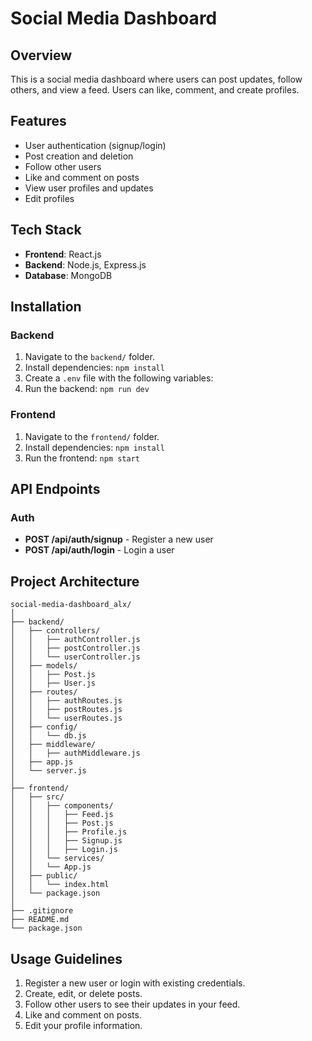 # Social Media Dashboard

## Overview

This is a social media dashboard where users can post updates, follow others, and view a feed. Users can like, comment, and create profiles.

## Features

- User authentication (signup/login)
- Post creation and deletion
- Follow other users
- Like and comment on posts
- View user profiles and updates
- Edit profiles

## Tech Stack

- **Frontend**: React.js
- **Backend**: Node.js, Express.js
- **Database**: MongoDB

## Installation

### Backend

1. Navigate to the `backend/` folder.
2. Install dependencies: `npm install`
3. Create a `.env` file with the following variables:
4. Run the backend: `npm run dev`

### Frontend

1. Navigate to the `frontend/` folder.
2. Install dependencies: `npm install`
3. Run the frontend: `npm start`

## API Endpoints

### Auth

- **POST /api/auth/signup** - Register a new user
- **POST /api/auth/login** - Login a user

## Project Architecture

```
social-media-dashboard_alx/
│
├── backend/
│   ├── controllers/
│   │   ├── authController.js
│   │   ├── postController.js
│   │   └── userController.js
│   ├── models/
│   │   ├── Post.js
│   │   ├── User.js
│   ├── routes/
│   │   ├── authRoutes.js
│   │   ├── postRoutes.js
│   │   └── userRoutes.js
│   ├── config/
│   │   └── db.js
│   ├── middleware/
│   │   ├── authMiddleware.js
│   ├── app.js
│   └── server.js
│
├── frontend/
│   ├── src/
│   │   ├── components/
│   │   │   ├── Feed.js
│   │   │   ├── Post.js
│   │   │   ├── Profile.js
│   │   │   ├── Signup.js
│   │   │   ├── Login.js
│   │   └── services/
│   │   └── App.js
│   ├── public/
│   │   └── index.html
│   └── package.json
│
├── .gitignore
├── README.md
└── package.json
```

## Usage Guidelines

1. Register a new user or login with existing credentials.
2. Create, edit, or delete posts.
3. Follow other users to see their updates in your feed.
4. Like and comment on posts.
5. Edit your profile information.

